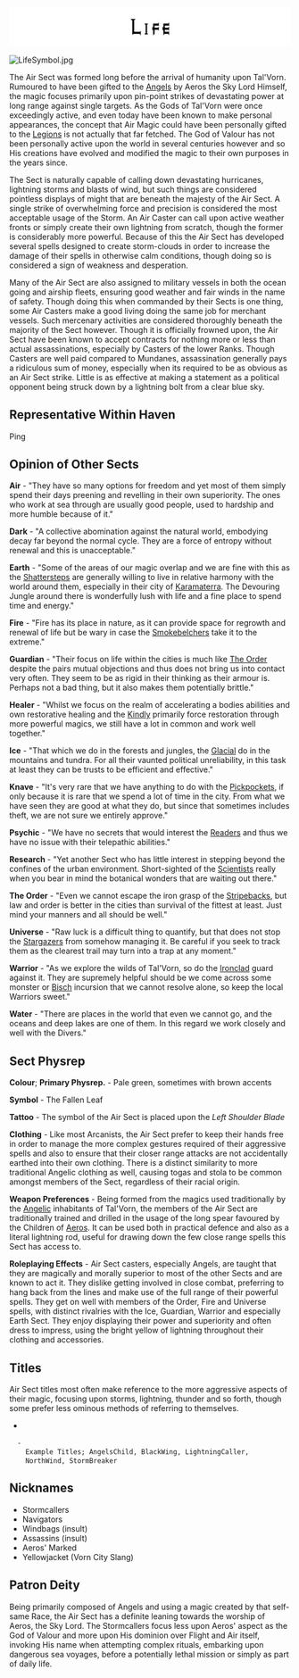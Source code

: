 

<div class="center" style="width: auto; margin-left: auto; margin-right: auto;">

![<File:Life.jpg>](Life.jpg "File:Life.jpg")

</div>

![LifeSymbol.jpg](LifeSymbol.jpg "LifeSymbol.jpg")

The Air Sect was formed long before the arrival of humanity upon
Tal'Vorn. Rumoured to have been gifted to the [Angels](Angel "wikilink")
by Aeros the Sky Lord Himself, the magic focuses primarily upon
pin-point strikes of devastating power at long range against single
targets. As the Gods of Tal'Vorn were once exceedingly active, and even
today have been known to make personal appearances, the concept that Air
Magic could have been personally gifted to the
[Legions](Angel "wikilink") is not actually that far fetched. The God of
Valour has not been personally active upon the world in several
centuries however and so His creations have evolved and modified the
magic to their own purposes in the years since.

The Sect is naturally capable of calling down devastating hurricanes,
lightning storms and blasts of wind, but such things are considered
pointless displays of might that are beneath the majesty of the Air
Sect. A single strike of overwhelming force and precision is considered
the most acceptable usage of the Storm. An Air Caster can call upon
active weather fronts or simply create their own lightning from scratch,
though the former is considerably more powerful. Because of this the Air
Sect has developed several spells designed to create storm-clouds in
order to increase the damage of their spells in otherwise calm
conditions, though doing so is considered a sign of weakness and
desperation.

Many of the Air Sect are also assigned to military vessels in both the
ocean going and airship fleets, ensuring good weather and fair winds in
the name of safety. Though doing this when commanded by their Sects is
one thing, some Air Casters make a good living doing the same job for
merchant vessels. Such mercenary activities are considered thoroughly
beneath the majority of the Sect however. Though it is officially
frowned upon, the Air Sect have been known to accept contracts for
nothing more or less than actual assassinations, especially by Casters
of the lower Ranks. Though Casters are well paid compared to Mundanes,
assassination generally pays a ridiculous sum of money, especially when
its required to be as obvious as an Air Sect strike. Little is as
effective at making a statement as a political opponent being struck
down by a lightning bolt from a clear blue sky.

## **Representative Within Haven**

Ping

## **Opinion of Other Sects**

**Air** - "They have so many options for freedom and yet most of them
simply spend their days preening and revelling in their own superiority.
The ones who work at sea through are usually good people, used to
hardship and more humble because of it."

**Dark** - "A collective abomination against the natural world,
embodying decay far beyond the normal cycle. They are a force of
entropy without renewal and this is unacceptable."

**Earth** - "Some of the areas of our magic overlap and we are fine
with this as the [Shattersteps](Earth_Sect "wikilink") are generally
willing to live in relative harmony with the world around them,
especially in their city of [Karamaterra](Karamaterra "wikilink"). The
Devouring Jungle around there is wonderfully lush with life and a fine
place to spend time and energy."

**Fire** - "Fire has its place in nature, as it can provide space
for regrowth and renewal of life but be wary in case the
[Smokebelchers](Fire_Sect "wikilink") take it to the extreme."

**Guardian** - "Their focus on life within the cities is much like
[The Order](The_Order_Sect "wikilink") despite the pairs mutual objections
and thus does not bring us into contact very often. They seem to be as
rigid in their thinking as their armour is. Perhaps not a bad thing,
but it also makes them potentially brittle."

**Healer** - "Whilst we focus on the realm of accelerating a bodies
abilities and own restorative healing and the [Kindly](Healer_Sect "wikilink")
primarily force restoration through more powerful magics, we still have a lot in
common and work well together."

**Ice** - "That which we do in the forests and jungles, the 
[Glacial](Ice_Sect "wikilink") do in the mountains and tundra. For
all their vaunted political unreliability, in this task at least
they can be trusts to be efficient and effective."

**Knave** - "It's very rare that we have anything to do with the
[Pickpockets](Knaves_Guild "wikilink"), if only because it is rare
that we spend a lot of time in the city. From what we have seen they
are good at what they do, but since that sometimes includes theft,
we are not sure we entirely approve."

**Psychic** - "We have no secrets that would interest the
[Readers](Psychic_Sect "wikilink") and thus we have no issue
with their telepathic abilities."

**Research** - "Yet another Sect who has little interest in
stepping beyond the confines of the urban environment. Short-sighted
of the [Scientists](Research_Sect "wikilink") really when you bear
in mind the botanical wonders that are waiting out there."

**The Order** - "Even we cannot escape the iron grasp of the
[Stripebacks](The_Order_Sect "wikilink"), but law and order
is better in the cities than survival of the fittest at least. 
Just mind your manners and all should be well."

**Universe** - "Raw luck is a difficult thing to quantify, but
that does not stop the [Stargazers](Universe_Sect "wikilink") 
from somehow managing it. Be careful if you seek to track them as
the clearest trail may turn into a trap at any moment."

**Warrior** - "As we explore the wilds of Tal'Vorn, so do the
[Ironclad](Warrior_Sect "wikilink") guard against it. They are
supremely helpful should be we come across some monster or
[Bisch](Bisch "wikilink") incursion that we cannot resolve alone,
so keep the local Warriors sweet."

**Water** - "There are places in the world that even we cannot
go, and the oceans and deep lakes are one of them. In this regard
 we work closely and well with the Divers."

## **Sect Physrep**

**Colour**; **Primary Physrep.** - Pale green, sometimes with brown accents

**Symbol** - The Fallen Leaf

**Tattoo** - The symbol of the Air Sect is placed upon the *Left
Shoulder Blade*

**Clothing** - Like most Arcanists, the Air Sect prefer to keep their
hands free in order to manage the more complex gestures required of
their aggressive spells and also to ensure that their closer range
attacks are not accidentally earthed into their own clothing. There is a
distinct similarity to more traditional Angelic clothing as well,
causing togas and stola to be common amongst members of the Sect,
regardless of their racial origin.

**Weapon Preferences** - Being formed from the magics used traditionally
by the [Angelic](Angel "wikilink") inhabitants of Tal'Vorn, the members
of the Air Sect are traditionally trained and drilled in the usage of
the long spear favoured by the Children of
[Aeros](Aeros_the_Valorous "wikilink"). It can be used both in practical
defence and also as a literal lightning rod, useful for drawing down the
few close range spells this Sect has access to.

**Roleplaying Effects** - Air Sect casters, especially Angels, are
taught that they are magically and morally superior to most of the other
Sects and are known to act it. They dislike getting involved in close
combat, preferring to hang back from the lines and make use of the full
range of their powerful spells. They get on well with members of the
Order, Fire and Universe spells, with distinct rivalries with the Ice,
Guardian, Warrior and especially Earth Sect. They enjoy displaying their
power and superiority and often dress to impress, using the bright
yellow of lightning throughout their clothing and accessories.

## **Titles**

Air Sect titles most often make reference to the more aggressive aspects
of their magic, focusing upon storms, lightning, thunder and so forth,
though some prefer less ominous methods of referring to themselves.

  -

      -
        Example Titles; AngelsChild, BlackWing, LightningCaller,
        NorthWind, StormBreaker

## **Nicknames**

  - Stormcallers
  - Navigators
  - Windbags (insult)
  - Assassins (insult)
  - Aeros' Marked
  - Yellowjacket (Vorn City Slang)

## **Patron Deity**

Being primarily composed of Angels and using a magic created by that
self-same Race, the Air Sect has a definite leaning towards the worship
of Aeros, the Sky Lord. The Stormcallers focus less upon Aeros' aspect
as the God of Valour and more upon His dominion over Flight and Air
itself, invoking His name when attempting complex rituals, embarking
upon dangerous sea voyages, before a potentially lethal mission or
simply as part of daily life.
